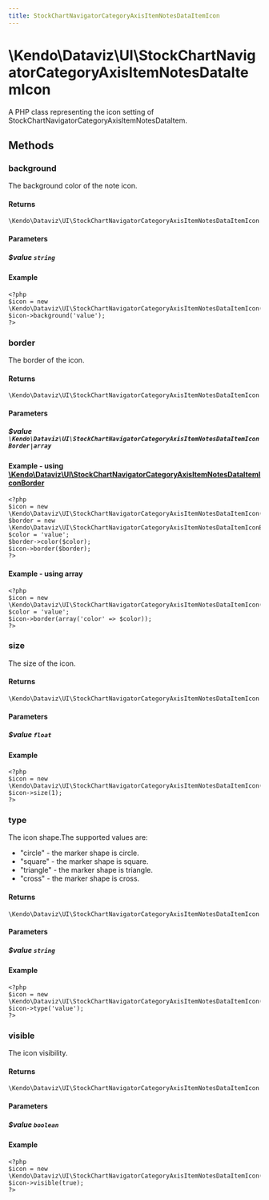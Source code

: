 ```yaml
---
title: StockChartNavigatorCategoryAxisItemNotesDataItemIcon
---
```


# \Kendo\Dataviz\UI\StockChartNavigatorCategoryAxisItemNotesDataItemIcon

A PHP class representing the icon setting of StockChartNavigatorCategoryAxisItemNotesDataItem.


## Methods

### background
The background color of the note icon.

#### Returns
`\Kendo\Dataviz\UI\StockChartNavigatorCategoryAxisItemNotesDataItemIcon`

#### Parameters

##### $value `string`



#### Example 
    <?php
    $icon = new \Kendo\Dataviz\UI\StockChartNavigatorCategoryAxisItemNotesDataItemIcon();
    $icon->background('value');
    ?>

### border

The border of the icon.

#### Returns
`\Kendo\Dataviz\UI\StockChartNavigatorCategoryAxisItemNotesDataItemIcon`

#### Parameters

##### $value `\Kendo\Dataviz\UI\StockChartNavigatorCategoryAxisItemNotesDataItemIconBorder|array`


#### Example - using [\Kendo\Dataviz\UI\StockChartNavigatorCategoryAxisItemNotesDataItemIconBorder](/kendo-ui/api/wrappers/php/Kendo/Dataviz/UI/StockChartNavigatorCategoryAxisItemNotesDataItemIconBorder)
    <?php
    $icon = new \Kendo\Dataviz\UI\StockChartNavigatorCategoryAxisItemNotesDataItemIcon();
    $border = new \Kendo\Dataviz\UI\StockChartNavigatorCategoryAxisItemNotesDataItemIconBorder();
    $color = 'value';
    $border->color($color);
    $icon->border($border);
    ?>

#### Example - using array

    <?php
    $icon = new \Kendo\Dataviz\UI\StockChartNavigatorCategoryAxisItemNotesDataItemIcon();
    $color = 'value';
    $icon->border(array('color' => $color));
    ?>

### size
The size of the icon.

#### Returns
`\Kendo\Dataviz\UI\StockChartNavigatorCategoryAxisItemNotesDataItemIcon`

#### Parameters

##### $value `float`



#### Example 
    <?php
    $icon = new \Kendo\Dataviz\UI\StockChartNavigatorCategoryAxisItemNotesDataItemIcon();
    $icon->size(1);
    ?>

### type
The icon shape.The supported values are:
* "circle" - the marker shape is circle.
* "square" - the marker shape is square.
* "triangle" - the marker shape is triangle.
* "cross" - the marker shape is cross.

#### Returns
`\Kendo\Dataviz\UI\StockChartNavigatorCategoryAxisItemNotesDataItemIcon`

#### Parameters

##### $value `string`



#### Example 
    <?php
    $icon = new \Kendo\Dataviz\UI\StockChartNavigatorCategoryAxisItemNotesDataItemIcon();
    $icon->type('value');
    ?>

### visible
The icon visibility.

#### Returns
`\Kendo\Dataviz\UI\StockChartNavigatorCategoryAxisItemNotesDataItemIcon`

#### Parameters

##### $value `boolean`



#### Example 
    <?php
    $icon = new \Kendo\Dataviz\UI\StockChartNavigatorCategoryAxisItemNotesDataItemIcon();
    $icon->visible(true);
    ?>

